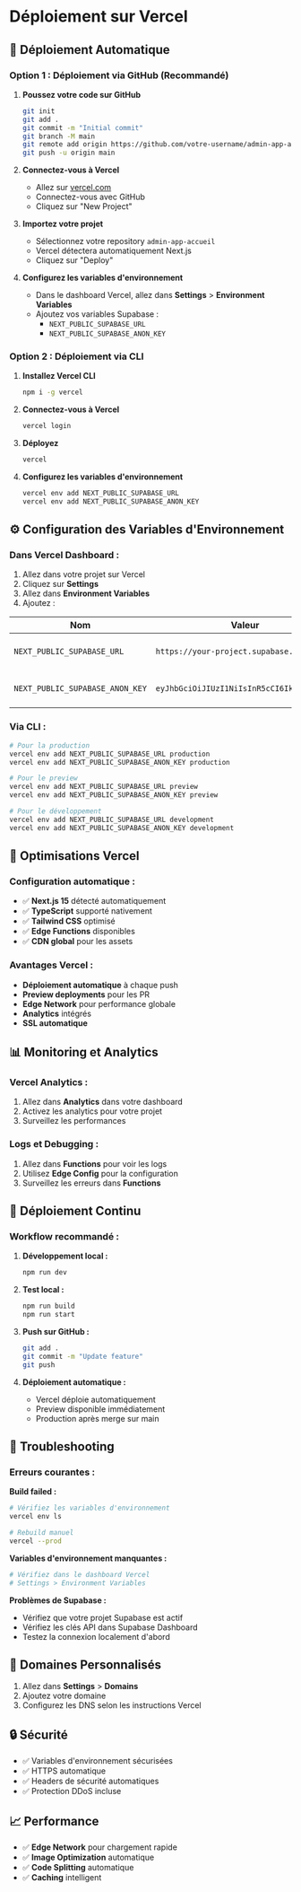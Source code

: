# Déploiement sur Vercel

## 🚀 Déploiement Automatique

### Option 1 : Déploiement via GitHub (Recommandé)

1. **Poussez votre code sur GitHub**
   ```bash
   git init
   git add .
   git commit -m "Initial commit"
   git branch -M main
   git remote add origin https://github.com/votre-username/admin-app-accueil.git
   git push -u origin main
   ```

2. **Connectez-vous à Vercel**
   - Allez sur [vercel.com](https://vercel.com)
   - Connectez-vous avec GitHub
   - Cliquez sur "New Project"

3. **Importez votre projet**
   - Sélectionnez votre repository `admin-app-accueil`
   - Vercel détectera automatiquement Next.js
   - Cliquez sur "Deploy"

4. **Configurez les variables d'environnement**
   - Dans le dashboard Vercel, allez dans **Settings** > **Environment Variables**
   - Ajoutez vos variables Supabase :
     - `NEXT_PUBLIC_SUPABASE_URL`
     - `NEXT_PUBLIC_SUPABASE_ANON_KEY`

### Option 2 : Déploiement via CLI

1. **Installez Vercel CLI**
   ```bash
   npm i -g vercel
   ```

2. **Connectez-vous à Vercel**
   ```bash
   vercel login
   ```

3. **Déployez**
   ```bash
   vercel
   ```

4. **Configurez les variables d'environnement**
   ```bash
   vercel env add NEXT_PUBLIC_SUPABASE_URL
   vercel env add NEXT_PUBLIC_SUPABASE_ANON_KEY
   ```

## ⚙️ Configuration des Variables d'Environnement

### Dans Vercel Dashboard :

1. Allez dans votre projet sur Vercel
2. Cliquez sur **Settings**
3. Allez dans **Environment Variables**
4. Ajoutez :

| Nom | Valeur | Environnements |
|-----|--------|----------------|
| `NEXT_PUBLIC_SUPABASE_URL` | `https://your-project.supabase.co` | Production, Preview, Development |
| `NEXT_PUBLIC_SUPABASE_ANON_KEY` | `eyJhbGciOiJIUzI1NiIsInR5cCI6IkpXVCJ9...` | Production, Preview, Development |

### Via CLI :

```bash
# Pour la production
vercel env add NEXT_PUBLIC_SUPABASE_URL production
vercel env add NEXT_PUBLIC_SUPABASE_ANON_KEY production

# Pour le preview
vercel env add NEXT_PUBLIC_SUPABASE_URL preview
vercel env add NEXT_PUBLIC_SUPABASE_ANON_KEY preview

# Pour le développement
vercel env add NEXT_PUBLIC_SUPABASE_URL development
vercel env add NEXT_PUBLIC_SUPABASE_ANON_KEY development
```

## 🔧 Optimisations Vercel

### Configuration automatique :
- ✅ **Next.js 15** détecté automatiquement
- ✅ **TypeScript** supporté nativement
- ✅ **Tailwind CSS** optimisé
- ✅ **Edge Functions** disponibles
- ✅ **CDN global** pour les assets

### Avantages Vercel :
- **Déploiement automatique** à chaque push
- **Preview deployments** pour les PR
- **Edge Network** pour performance globale
- **Analytics** intégrés
- **SSL automatique**

## 📊 Monitoring et Analytics

### Vercel Analytics :
1. Allez dans **Analytics** dans votre dashboard
2. Activez les analytics pour votre projet
3. Surveillez les performances

### Logs et Debugging :
1. Allez dans **Functions** pour voir les logs
2. Utilisez **Edge Config** pour la configuration
3. Surveillez les erreurs dans **Functions**

## 🔄 Déploiement Continu

### Workflow recommandé :

1. **Développement local :**
   ```bash
   npm run dev
   ```

2. **Test local :**
   ```bash
   npm run build
   npm run start
   ```

3. **Push sur GitHub :**
   ```bash
   git add .
   git commit -m "Update feature"
   git push
   ```

4. **Déploiement automatique :**
   - Vercel déploie automatiquement
   - Preview disponible immédiatement
   - Production après merge sur main

## 🚨 Troubleshooting

### Erreurs courantes :

**Build failed :**
```bash
# Vérifiez les variables d'environnement
vercel env ls

# Rebuild manuel
vercel --prod
```

**Variables d'environnement manquantes :**
```bash
# Vérifiez dans le dashboard Vercel
# Settings > Environment Variables
```

**Problèmes de Supabase :**
- Vérifiez que votre projet Supabase est actif
- Vérifiez les clés API dans Supabase Dashboard
- Testez la connexion localement d'abord

## 📱 Domaines Personnalisés

1. Allez dans **Settings** > **Domains**
2. Ajoutez votre domaine
3. Configurez les DNS selon les instructions Vercel

## 🔒 Sécurité

- ✅ Variables d'environnement sécurisées
- ✅ HTTPS automatique
- ✅ Headers de sécurité automatiques
- ✅ Protection DDoS incluse

## 📈 Performance

- ✅ **Edge Network** pour chargement rapide
- ✅ **Image Optimization** automatique
- ✅ **Code Splitting** automatique
- ✅ **Caching** intelligent 